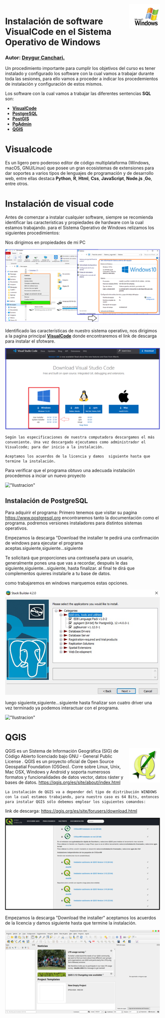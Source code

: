 <img src='../Img/screenshot/web1.png' align="right" width =20%>

# Instalación de software VisualCode en el Sistema Operativo de Windows

### Autor: <a href= 'https://github.com/deygurc/Visualcode.git'>Deygur Canchari.</a>

Un procedimiento importante para cumplir los objetivos del curso es tener instalado y configurado los software con la cual vamos a trabajar durante toda las sesiones, para ello vamos a proceder a indicar los procedemientos de instalación y configuración de estos mismos.

Los software con la cual vamos a trabajar las diferentes sentencias **SQL** son:

- [**VisualCode**](https://code.visualstudio.com)
- [**PostgreSQL**](https://www.postgresql.org)
- [**PostGIS**](https://postgis.net)
- [**PgAdmin**](https://www.pgadmin.org)
- [**QGIS**](https://qgis.org/es/site/)

# Visualcode

Es un ligero pero poderoso editor de código multiplataforma (Windows, macOS, GNU/Linux) que posee un gran ecosistemas de extensiones para dar soportes a varios tipos de lenguajes de programación y de desarrollo web, entre ellas destaca **Python**, **R**, **Html**, **Css**, **JavaScript**, **Node.js** ,**Go**, entre otros.

# Instalación de visual code

Antes de comenzar a instalar cualquier software, siempre se recomienda identificar las características y propiedades de hardware con la cual estamos trabajando.
para el Sistema Operativo de Windows relizamos los siguientes procedimientos:

Nos dirigimos en propiedades de mi PC

![img src ](../Img/screenshot/sistemapc.png)

Identificado las características de nuestro sistema operativo, nos dirigimos a la pagina principal [**VisualCode**](https://code.visualstudio.com/docs/?dv=win) donde encontraremos el link de descarga para instalar el sfotware.

![img src ](../Img/screenshot/paginaweb.png)


```
Según las especificaciones de nuestra computadora descargamos el más conveniente. Una vez descargado ejecutamos como administrador el Visualcode; para dar inicio a la instalación.

```

```
Aceptamos los acuerdos de la licencia y damos  siguiente hasta que termine la instalación.

```

Para verificar que el programa obtuvo una adecuada instalación procedemos a inciar un nuevo proyecto

!["Ilustracion"](https://docs.microsoft.com/es-es/dotnet/core/tutorials/media/with-visual-studio-code/vs-code-open-folder.png)

## Instalación de PostgreSQL

Para adquirir el programa:
Primero tenemos que visitar su pagina https://www.postgresql.org encontraremos tanto la documentación como el programa.
podremos versiones instaladores para distintos sistemas operativos.

Empezamos la descarga "Download the installer te pedirá una confirmación de windows para ejecutar el programa aceptas.siguiente,siguiente...siguiente

Te solicitará que proporciones una contraseña para un usuario, generalmente pones una que vas a recordar, después le das siguiente,siguiente...siguiente, hasta finalizar.
al final te dirá que complementos quieres instalarle a tu base de datos.

como trabajaremos en windows marquemos estas opciones.

![img src ](../Img/screenshot/opciones.jpg)

luego siguiente,siguiente...siguiente hasta finalizar son cuatro driver
una vez terminado ya podemos interactuar con el programa.

!["Ilustracion"](https://www.muylinux.com/wp-content/uploads/2017/10/postgresql.png)

# QGIS 

<img src='../Img/screenshot/logo.png' align="right" width =20%>

QGIS es un Sistema de Información Geográfica (SIG) de Código Abierto licenciado bajo GNU - General Public License . QGIS es un proyecto oficial de Open Source Geospatial Foundation (OSGeo). Corre sobre Linux, Unix, Mac OSX, Windows y Android y soporta numerosos formatos y funcionalidades de datos vector, datos ráster y bases de datos.
https://qgis.org/es/site/about/index.html

```
La instalación de QGIS va a depender del tipo de distribución WINDOWS con la cual estamos trabajando, para nuestro caso es 64 Bits, entonces para instalar QGIS sólo debemos emplear los siguientes comandos:

```

link de descarga: https://qgis.org/es/site/forusers/download.html

![img src](../Img/screenshot/instalerqgis.png)

Empezamos la descarga "Download the installer" aceptamos los acuerdos de la licencia y damos siguiente hasta que termine la instalación.

![img src](../Img/screenshot/qgis.png)